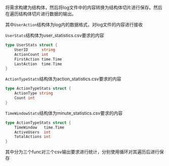 将需求构建为结构体，然后将log文件中的内容转换为结构体切片进行保存。然后在遍历结构体切片进行数据的输出。

其中`UserAction`结构体为log内的数据格式，对log文件的内容进行接收

`UserStats`结构体为user_statistics.csv要求的内容

```go
type UserStats struct {
	UserID      string
	ActionCount int
	FirstAction time.Time
	LastAction  time.Time
}
```

`ActionTypeStats`结构体为action_statistics.csv要求的内容

```go
type ActionTypeStats struct {
    ActionType string
    Count int
}
```

`TimeWindowStats`结构体为minute_statistics.csv要求的内容

```go
type ActionTypeStats struct {
    TimeWindow   time.Time
	ActiveUsers  int
	TotalActions int
}
```

其中分为三个func对三个csv输出要求进行统计，分别使用循环对其遍历后进行保存